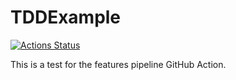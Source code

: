 # TDDExample

[![Actions Status](https://github.com/steve123s/TDDExample/workflows/Features%20Pipeline/badge.svg)](https://github.com/steve123s/TDDExample/actions)

This is a test for the features pipeline GitHub Action.
